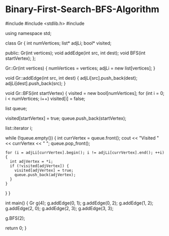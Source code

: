 # Binary-First-Search-BFS-Algorithm


#include <iostream>
#include <stdlib.h>
#include <list>

using namespace std;

class Gr {
  int numVertices;
  list<int>* adjLi;
  bool* visited;

   public:
  Gr(int vertices);
  void addEdge(int src, int dest);
  void BFS(int startVertex);
};


Gr::Gr(int vertices) {
  numVertices = vertices;
  adjLi = new list<int>[vertices];
}


void Gr::addEdge(int src, int dest) {
  adjLi[src].push_back(dest);
  adjLi[dest].push_back(src);
}


void Gr::BFS(int startVertex) {
  visited = new bool[numVertices];
  for (int i = 0; i < numVertices; i++)
    visited[i] = false;

  list<int> queue;

  visited[startVertex] = true;
  queue.push_back(startVertex);

  list<int>::iterator i;

  while (!queue.empty()) {
    int currVertex = queue.front();
    cout << "Visited " << currVertex << " ";
    queue.pop_front();

    for (i = adjLi[currVertex].begin(); i != adjLi[currVertex].end(); ++i) {
      int adjVertex = *i;
      if (!visited[adjVertex]) {
        visited[adjVertex] = true;
        queue.push_back(adjVertex);
      }
    }
  }
}

int main() {
  Gr g(4);
  g.addEdge(0, 1);
  g.addEdge(0, 2);
  g.addEdge(1, 2);
  g.addEdge(2, 0);
  g.addEdge(2, 3);
  g.addEdge(3, 3);

  g.BFS(2);

  return 0;
}
